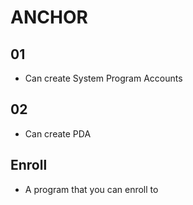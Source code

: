 # ANCHOR

## 01

- Can create System Program Accounts

## 02

- Can create PDA

## Enroll

- A program that you can enroll to